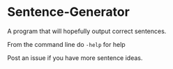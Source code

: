 # Sentence-Generator
A program that will hopefully output correct sentences.

From the command line do `-help` for help 

Post an issue if you have more sentence ideas.